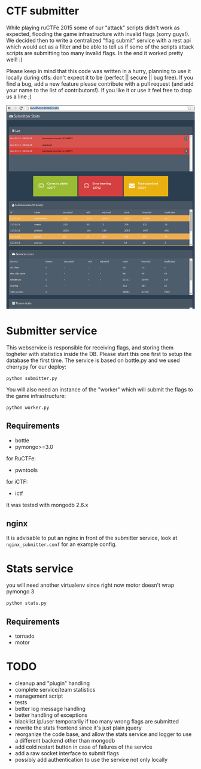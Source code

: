 # CTF submitter
While playing ruCTFe 2015 some of our "attack" scripts didn't work as expected, flooding the game infrastructure with invalid flags (sorry guys!).
We decided then to write a centralized "flag submit" service with a rest api which would act as a filter and be able to tell us if some of the scripts attack
scripts are submitting too many invalid flags.
In the end it worked pretty well! :)

Please keep in mind that this code was written in a hurry, planning to use it locally during ctfs: don't expect it to be (perfect || secure || bug free).
If you find a bug, add a new feature please contribute with a pull request (and add your name to the list of contributors!).
If you like it or use it feel free to drop us a line ;)


![stats screenshot](stats.png)


# Submitter service

This webservice is responsible for receiving flags, and storing them togheter with statistics inside the DB.
Please start this one first to setup the database the first time.
The service is based on bottle.py and we used cherrypy for our deploy:

```
python submitter.py
```

You will also need an instance of the "worker" which will submit the flags to the game infrastructure:

```
python worker.py
```

## Requirements

+  bottle
+  pymongo>=3.0

for RuCTFe:

+  pwntools

for iCTF:

+  ictf

It was tested with mongodb 2.6.x


## nginx
It is advisable to put an nginx in front of the submitter service, look at ```nginx_submitter.conf``` for an example config.


# Stats service

you will need another virtualenv since right now motor doesn't wrap pymongo 3

```
python stats.py
```

## Requirements

+  tornado
+  motor



# TODO

+ cleanup and "plugin" handling
+ complete service/team statistics
+ management script
+ tests
+ better log message handling
+ better handling of exceptions
+ blacklist ip/user temporarily if too many wrong flags are submitted
+ rewrite the stats frontend since it's just plain jquery
+ reorganize the code base, and allow the stats service and logger to use a different backend other than mongodb
+ add cold restart button in case of failures of the service
+ add a raw socket interface to submit flags
+ possibly add authentication to use the service not only locally
